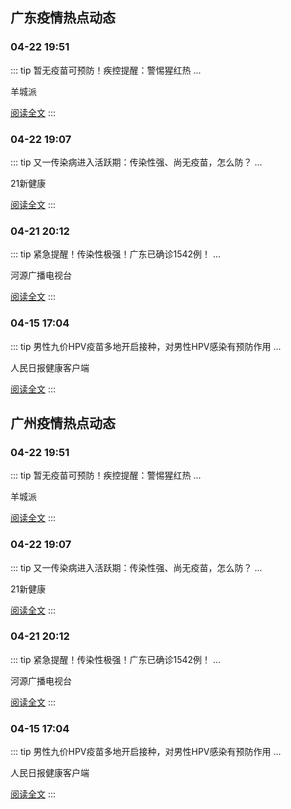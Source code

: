 
## 广东疫情热点动态

  
### 04-22 19:51
::: tip 暂无疫苗可预防！疾控提醒：警惕猩红热
...

羊城派

[阅读全文](https://view.inews.qq.com/a/20250422A08JYV00?uid=101705948131&chlid=_qqnews_custom_search_pictext)
:::

### 04-22 19:07
::: tip 又一传染病进入活跃期：传染性强、尚无疫苗，怎么防？
...

21新健康

[阅读全文](https://view.inews.qq.com/a/20250422A0897T00?uid=101705948131&chlid=_qqnews_custom_search_pictext)
:::

### 04-21 20:12
::: tip 紧急提醒！传染性极强！广东已确诊1542例！
...

河源广播电视台

[阅读全文](https://view.inews.qq.com/a/20250421A08QRW00?uid=101705948131&chlid=_qqnews_custom_search_pictext)
:::

### 04-15 17:04
::: tip 男性九价HPV疫苗多地开启接种，对男性HPV感染有预防作用
...

人民日报健康客户端

[阅读全文](https://view.inews.qq.com/a/20250415A070RQ00?uid=101705948131&chlid=_qqnews_custom_search_pictext)
:::


## 广州疫情热点动态

  
### 04-22 19:51
::: tip 暂无疫苗可预防！疾控提醒：警惕猩红热
...

羊城派

[阅读全文](https://view.inews.qq.com/a/20250422A08JYV00?uid=101705948131&chlid=_qqnews_custom_search_pictext)
:::

### 04-22 19:07
::: tip 又一传染病进入活跃期：传染性强、尚无疫苗，怎么防？
...

21新健康

[阅读全文](https://view.inews.qq.com/a/20250422A0897T00?uid=101705948131&chlid=_qqnews_custom_search_pictext)
:::

### 04-21 20:12
::: tip 紧急提醒！传染性极强！广东已确诊1542例！
...

河源广播电视台

[阅读全文](https://view.inews.qq.com/a/20250421A08QRW00?uid=101705948131&chlid=_qqnews_custom_search_pictext)
:::

### 04-15 17:04
::: tip 男性九价HPV疫苗多地开启接种，对男性HPV感染有预防作用
...

人民日报健康客户端

[阅读全文](https://view.inews.qq.com/a/20250415A070RQ00?uid=101705948131&chlid=_qqnews_custom_search_pictext)
:::

